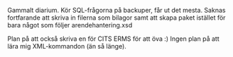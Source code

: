 Gammalt diarium. Kör SQL-frågorna på backuper, får ut det mesta. Saknas fortfarande att skriva in filerna som bilagor samt att skapa paket istället för bara något som följer arendehantering.xsd

Plan på att också skriva en för CITS ERMS för att öva :) Ingen plan på att lära mig XML-kommandon (än så länge).